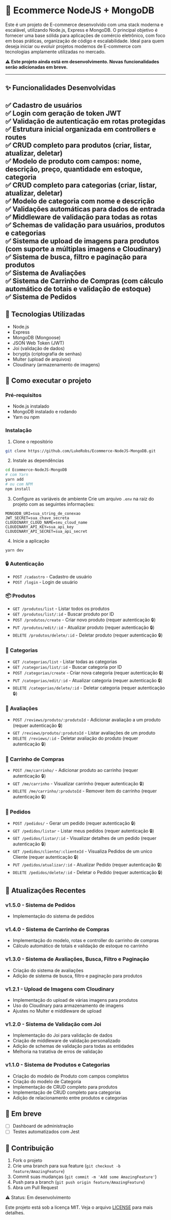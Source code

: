 # 🛒 Ecommerce NodeJS + MongoDB

Este é um projeto de E-commerce desenvolvido com uma stack moderna e escalável, utilizando Node.js, Express e MongoDB. O principal objetivo é fornecer uma base sólida para aplicações de comércio eletrônico, com foco em boas práticas, organização de código e escalabilidade. Ideal para quem deseja iniciar ou evoluir projetos modernos de E-commerce com tecnologias amplamente utilizadas no mercado.

⚠️ **Este projeto ainda está em desenvolvimento. Novas funcionalidades serão adicionadas em breve.**

---

## ✨ Funcionalidades Desenvolvidas

✅ Cadastro de usuários  
✅ Login com geração de token JWT  
✅ Validação de autenticação em rotas protegidas  
✅ Estrutura inicial organizada em controllers e routes  
✅ CRUD completo para produtos (criar, listar, atualizar, deletar)  
✅ Modelo de produto com campos: nome, descrição, preço, quantidade em estoque, categoria  
✅ CRUD completo para categorias (criar, listar, atualizar, deletar)  
✅ Modelo de categoria com nome e descrição  
✅ Validações automáticas para dados de entrada  
✅ Middleware de validação para todas as rotas  
✅ Schemas de validação para usuários, produtos e categorias  
✅ Sistema de upload de imagens para produtos (com suporte a múltiplas imagens e Cloudinary)  
✅ Sistema de busca, filtro e paginação para produtos  
✅ Sistema de Avaliações  
✅ Sistema de Carrinho de Compras (com cálculo automático de totais e validação de estoque)  
✅ Sistema de Pedidos  
---

## 🚀 Tecnologias Utilizadas

- Node.js
- Express
- MongoDB (Mongoose)
- JSON Web Token (JWT)
- Joi (validação de dados)
- bcryptjs (criptografia de senhas)
- Multer (upload de arquivos)
- Cloudinary (armazenamento de imagens)



## 📂 Como executar o projeto

### Pré-requisitos
- Node.js instalado
- MongoDB instalado e rodando
- Yarn ou npm

### Instalação

1. Clone o repositório
```bash
git clone https://github.com/LukeRobs/Ecommerce-NodeJS-MongoDB.git
```

2. Instale as dependências
```bash
cd Ecommerce-NodeJS-MongoDB
# com Yarn
yarn add
# ou com NPM
npm install
```

3. Configure as variáveis de ambiente
Crie um arquivo `.env` na raiz do projeto com as seguintes informações:
```env
MONGODB_URI=sua_string_de_conexao
JWT_SECRET=sua_chave_secreta
CLOUDINARY_CLOUD_NAME=seu_cloud_name
CLOUDINARY_API_KEY=sua_api_key
CLOUDINARY_API_SECRET=sua_api_secret
```

4. Inicie a aplicação
```bash
yarn dev
```

### 🔒 Autenticação
- `POST /cadastro` - Cadastro de usuário
- `POST /login` - Login de usuário

### 📦 Produtos
- `GET /produtos/list` - Listar todos os produtos
- `GET /produtos/list/:id` - Buscar produto por ID
- `POST /produtos/create` - Criar novo produto (requer autenticação 🔒)
- `PUT /produtos/edit/:id` - Atualizar produto (requer autenticação 🔒)
- `DELETE /produtos/delete/:id` - Deletar produto (requer autenticação 🔒)

### 📁 Categorias
- `GET /categorias/list` - Listar todas as categorias
- `GET /categorias/list/:id` - Buscar categoria por ID
- `POST /categorias/create` - Criar nova categoria (requer autenticação 🔒)
- `PUT /categorias/edit/:id` - Atualizar categoria (requer autenticação 🔒)
- `DELETE /categorias/delete/:id` - Deletar categoria (requer autenticação 🔒)

### 💯 Avaliações
- `POST /reviews/produto/:produtoId` - Adicionar avaliação a um produto (requer autenticação 🔒)
- `GET /reviews/produto/:produtoId` - Listar avaliações de um produto
- `DELETE /reviews/:id` - Deletar avaliação do produto (requer autenticação 🔒)

### 🛒 Carrinho de Compras
- `POST /me/carrinho/` - Adicionar produto ao carrinho (requer autenticação 🔒)
- `GET /me/carrinho` - Visualizar carrinho (requer autenticação 🔒)
- `DELETE /me/carrinho/:produtoId` - Remover item do carrinho (requer autenticação 🔒)

### 📃 Pedidos
- `POST /pedidos/` - Gerar um pedido (requer autenticação 🔒)
- `GET /pedidos/listar` - Listar meus pedidos (requer autenticação 🔒)
- `GET /pedidos/listar/:id` - Visualizar detalhes de um pedido (requer autenticação 🔒)
- `GET /pedidos/cliente/:clienteId` - Visualiza Pedidos de um unico Cliente (requer autenticação 🔒)
- `PUT /pedidos/atualizar/:id` - Atualizar Pedido (requer autenticação 🔒)
- `DELETE /pedidos/delete/:id` - Deletar o Pedido (requer autenticação 🔒)


## 🔄 Atualizações Recentes

### v1.5.0 - Sistema de Pedidos
- Implementação do sistema de pedidos

### v1.4.0 - Sistema de Carrinho de Compras
- Implementação do modelo, rotas e controller do carrinho de compras
- Cálculo automático de totais e validação de estoque no carrinho

### v1.3.0 - Sistema de Avaliações, Busca, Filtro e Paginação
- Criação do sistema de avaliações
- Adição de sistema de busca, filtro e paginação para produtos

### v1.2.1 - Upload de Imagens com Cloudinary
- Implementação do upload de várias imagens para produtos
- Uso do Cloudinary para armazenamento de imagens
- Ajustes no Multer e middleware de upload

### v1.2.0 - Sistema de Validação com Joi
- Implementação do Joi para validação de dados
- Criação de middleware de validação personalizado
- Adição de schemas de validação para todas as entidades
- Melhoria na tratativa de erros de validação

### v1.1.0 - Sistema de Produtos e Categorias
- Criação do modelo de Produto com campos completos
- Criação do modelo de Categoria
- Implementação de CRUD completo para produtos
- Implementação de CRUD completo para categorias
- Adição de relacionamento entre produtos e categorias


## 📌 Em breve

- [ ] Dashboard de administração
- [ ] Testes automatizados com Jest

## 🤝 Contribuição

1. Fork o projeto
2. Crie uma branch para sua feature (`git checkout -b feature/AmazingFeature`)
3. Commit suas mudanças (`git commit -m 'Add some AmazingFeature'`)
4. Push para a branch (`git push origin feature/AmazingFeature`)
5. Abra um Pull Request

⚠️ Status: Em desenvolvimento

Este projeto está sob a licença MIT. Veja o arquivo [LICENSE](LICENSE) para mais detalhes.
